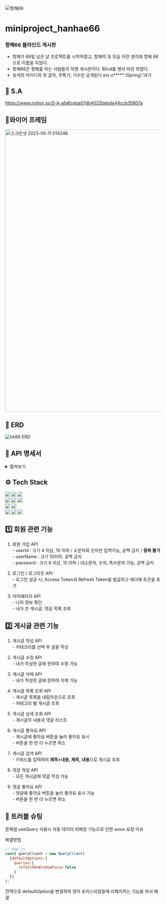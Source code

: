 
![항해66](https://github.com/seunghee58/miniproject_hanhae66/assets/129656095/7893b3ae-5d9e-4f26-8f1e-e6802da9597e)

# miniproject_hanhae66
### 항해66 블라인드 게시판
  - 항해가 66일 남은 날 프로젝트를 시작하였고, 항해의 뒷 모습 이란 생각에 항해 66으로 이름을 지었다.
  - 항해66은 항해를 하는 사람들의 익명 게시판이다. Blind를 벤치 마킹 하였다. 
  - 유저의 아이디의 첫 글자, 주특기, 기수만 공개된다  ex) u***** (Spring) 14기

## 📃 S.A
https://www.notion.so/S-A-afa6ceba07db4022bebde44ccb35807a

## 📜와이어 프레임
<img width="913" alt="스크린샷 2023-05-11 014246" src="https://github.com/seunghee58/miniproject_hanhae66/assets/129656095/b30b6beb-c5e0-4635-b1ab-7bc7847a0d3a">

## 📰 ERD
![hh66 ERD](https://github.com/seunghee58/miniproject_hanhae66/assets/129656095/a5a8e351-6365-43c1-bede-76a5bc01670f)


## 📖 API 명세서
<details>
  <summary> 펼쳐보기 </summary>
<img width="964" alt="hh66 API 명세서" src="https://github.com/seunghee58/miniproject_hanhae66/assets/129656095/719cd245-0070-4e8d-9870-8fb55d2f5265">
</details>

## ⚙️ Tech Stack
<img src="https://img.shields.io/badge/java-007396?style=for-the-badge&logo=java&logoColor=white"> <img src="https://img.shields.io/badge/spring-6DB33F?style=for-the-badge&logo=spring&logoColor=white"> <img src="https://img.shields.io/badge/springboot-6DB33F?style=for-the-badge&logo=springboot&logoColor=white"> <br>
<img src="https://img.shields.io/badge/react-61DAFB?style=for-the-badge&logo=react&logoColor=black"> <img src="https://img.shields.io/badge/html5-E34F26?style=for-the-badge&logo=html5&logoColor=white"> <img src="https://img.shields.io/badge/css-1572B6?style=for-the-badge&logo=css3&logoColor=white"> <br>
<img src="https://img.shields.io/badge/mysql-4479A1?style=for-the-badge&logo=mysql&logoColor=white"> <img src="https://img.shields.io/badge/amazonaws-232F3E?style=for-the-badge&logo=amazonaws&logoColor=white"> <br>
<img src="https://img.shields.io/badge/git-F05032?style=for-the-badge&logo=git&logoColor=white"> <img src="https://img.shields.io/badge/github-181717?style=for-the-badge&logo=github&logoColor=white"> <img src="https://img.shields.io/badge/gradle-02303A?style=for-the-badge&logo=gradle&logoColor=white">

## 1️⃣ 회원 관련 기능
  1. 회원 가입 API <br>
    - userId : 크기 4 이상, 10 이하 / 소문자와 숫자만 입력가능, 공백 금지 / **중복 불가** <br>
    - userName : 크기 10이하, 공백 금지 <br>
    - password : 크기 8 이상, 15 이하 / 대소문자, 숫자, 특수문자 가능, 공백 금지 <br>
    
  2. 로그인 / 로그아웃 API<br>
    - 로그인 성공 시, Access Token과 Refresh Token을 발급하고 헤더에 토큰을 추가<br>

  3. 마이페이지 API <br>
    - 나의 정보 확인 <br>
    - 내가 쓴 게시글, 댓글 목록 조회 <br>
  
## 2️⃣ 게시글 관련 기능
  1. 게시글 작성 API <br>
    - 카테코리를 선택 후 글을 작성 <br>
  
  2. 게시글 수정 API <br>
    - 내가 작성한 글에 한하여 수정 가능 <br>
    
  3. 게시글 삭제 API <br>
    - 내가 작성한 글에 한하여 삭제 가능 <br>

  4. 게시글 목록 조회 API <br>
    - 게시글 목록을 내림차순으로 조회 <br>
    - 카테고리 별 게시글 조회 <br>
    
  5. 게시글 상세 조회 API <br>
    - 게시글의 내용과 댓글 리스트 
    
  6. 게시글 좋아요 API <br>
    - 게시글에 좋아요 버튼을 눌러 좋아요 표시 <br>
    - 버튼을 한 번 더 누르면 취소 <br>
  
  7. 게시글 검색 API <br>
    - 키워드를 입력하여 **제목+내용, 제목, 내용**으로 게시글 조회 <br>
  
  8. 댓글 작성 API <br>
    - 모든 게시글에 댓글 작성 가능 <br>

  9. 댓글 좋아요 API <br>
    - 댓글에 좋아요 버튼을 눌러 좋아요 표시 가능 <br>
    - 버튼을 한 번 더 누르면 취소 <br>

## 🚩 트러블 슈팅
문제점
useQuery 사용시 자동 데이터 리패칭 기능으로 인한 axios 요청 이슈

해결방법
```jsx
// App.js
const queryClient = new QueryClient(
  {defaultOptions:{
    queries:{
      refetchOnWindowFocus:false
    }
  }}
);
```
전역으로 defaultOption을 변경하여 창이 포커스되었을때 리패치하는 기능을 꺼서 해결
